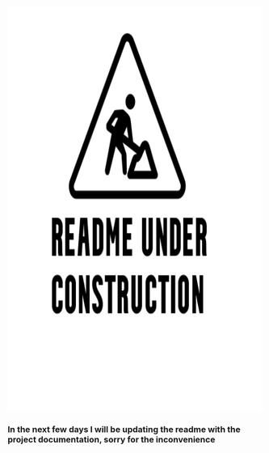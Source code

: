 <img src="images/underc.jpg" alt="Logo" width="800" height="800">

### In the next few days I will be updating the readme with the project documentation, sorry for the inconvenience

